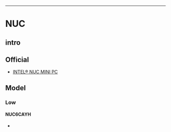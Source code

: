 



-----
# NUC
## intro
## Official
- [INTEL® NUC MINI PC](https://www.intel.com/content/www/us/en/products/boards-kits/nuc.html)

## Model
### Low
#### NUC6CAYH
- 